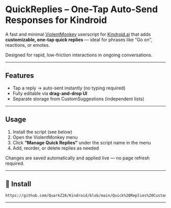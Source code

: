 # QuickReplies – One-Tap Auto-Send Responses for Kindroid

A fast and minimal [ViolentMonkey](https://violentmonkey.github.io/) userscript for [Kindroid.ai](https://kindroid.ai/) that adds **customizable, one-tap quick replies** — ideal for phrases like “Go on”, reactions, or emotes.

Designed for rapid, low-friction interactions in ongoing conversations.

---

## Features

- Tap a reply → auto-sent instantly (no typing required)
- Fully editable via **drag-and-drop UI**
- Separate storage from CustomSuggestions (independent lists)

---

## Usage

1. Install the script (see below)
2. Open the ViolentMonkey menu
3. Click **“Manage Quick Replies”** under the script name in the menu
4. Add, reorder, or delete replies as needed

Changes are saved automatically and applied live — no page refresh required.

---

## 🔗 Install

```text
https://github.com/QuarkZ26/Kindroid/blob/main/Quick%20Replies%20Customizer/QuickRepliesCustomizer.js
```

---
